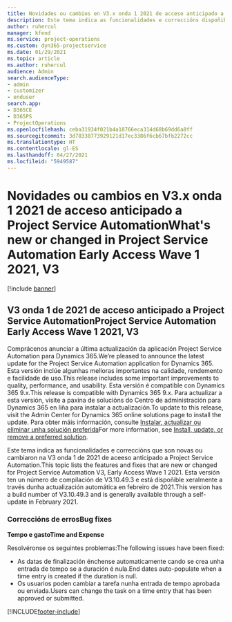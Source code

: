 ```yaml
---
title: Novidades ou cambios en V3.x onda 1 2021 de acceso anticipado a Project Service Automation
description: Este tema indica as funcionalidades e correccións dispoñibles en na V3 onda 1 de 2021 de aceeso anticipado a Project Service Automation.
author: ruhercul
manager: kfend
ms.service: project-operations
ms.custom: dyn365-projectservice
ms.date: 01/29/2021
ms.topic: article
ms.author: ruhercul
audience: Admin
search.audienceType:
- admin
- customizer
- enduser
search.app:
- D365CE
- D365PS
- ProjectOperations
ms.openlocfilehash: ceba31934f021b4a18766eca314d68b69dd6a8ff
ms.sourcegitcommit: 3d78338773929121d17ec3386f6cb67bfb2272cc
ms.translationtype: HT
ms.contentlocale: gl-ES
ms.lasthandoff: 04/27/2021
ms.locfileid: "5949587"
---
```

# <a name="whats-new-or-changed-in-project-service-automation-early-access-wave-1-2021-v3"></a><span data-ttu-id="2ac59-103">Novidades ou cambios en V3.x onda 1 2021 de acceso anticipado a Project Service Automation</span><span class="sxs-lookup"><span data-stu-id="2ac59-103">What's new or changed in Project Service Automation Early Access Wave 1 2021, V3</span></span>

[!include [banner](../includes/psa-now-project-operations.md)]

## <a name="project-service-automation-early-access-wave-1-2021-v3"></a><span data-ttu-id="2ac59-104">V3 onda 1 de 2021 de acceso anticipado a Project Service Automation</span><span class="sxs-lookup"><span data-stu-id="2ac59-104">Project Service Automation Early Access Wave 1 2021, V3</span></span>

<span data-ttu-id="2ac59-105">Comprácenos anunciar a última actualización da aplicación Project Service Automation para Dynamics 365.</span><span class="sxs-lookup"><span data-stu-id="2ac59-105">We’re pleased to announce the latest update for the Project Service Automation application for Dynamics 365.</span></span> <span data-ttu-id="2ac59-106">Esta versión inclúe algunhas melloras importantes na calidade, rendemento e facilidade de uso.</span><span class="sxs-lookup"><span data-stu-id="2ac59-106">This release includes some important improvements to quality, performance, and usability.</span></span> <span data-ttu-id="2ac59-107">Esta versión é compatible con Dynamics 365 9.x.</span><span class="sxs-lookup"><span data-stu-id="2ac59-107">This release is compatible with Dynamics 365 9.x.</span></span> <span data-ttu-id="2ac59-108">Para actualizar a esta versión, visite a paxina de solucións do Centro de administración para Dynamics 365 en liña para instalar a actualización.</span><span class="sxs-lookup"><span data-stu-id="2ac59-108">To update to this release, visit the Admin Center for Dynamics 365 online solutions page to install the update.</span></span> <span data-ttu-id="2ac59-109">Para obter máis información, consulte [Instalar, actualizar ou eliminar unha solución preferida](/power-platform/admin/install-remove-preferred-solution)</span><span class="sxs-lookup"><span data-stu-id="2ac59-109">For more information, see [Install, update, or remove a preferred solution](/power-platform/admin/install-remove-preferred-solution).</span></span>

<span data-ttu-id="2ac59-110">Este tema indica as funcionalidades e correccións que son novas ou cambiaron na V3 onda 1 de 2021 de aceeso anticipado a Project Service Automation.</span><span class="sxs-lookup"><span data-stu-id="2ac59-110">This topic lists the features and fixes that are new or changed for Project Service Automation V3, Early Access Wave 1 2021.</span></span> <span data-ttu-id="2ac59-111">Esta versión ten un número de compilación de V3.10.49.3 e está dispoñible xeralmente a través dunha actualización automática en febreiro de 2021.</span><span class="sxs-lookup"><span data-stu-id="2ac59-111">This version has a build number of V3.10.49.3 and is generally available through a self-update in February 2021.</span></span>


### <a name="bug-fixes"></a><span data-ttu-id="2ac59-112">Correccións de erros</span><span class="sxs-lookup"><span data-stu-id="2ac59-112">Bug fixes</span></span>

<span data-ttu-id="2ac59-113">**Tempo e gasto**</span><span class="sxs-lookup"><span data-stu-id="2ac59-113">**Time and Expense**</span></span>

<span data-ttu-id="2ac59-114">Resolvéronse os seguintes problemas:</span><span class="sxs-lookup"><span data-stu-id="2ac59-114">The following issues have been fixed:</span></span>

- <span data-ttu-id="2ac59-115">As datas de finalización énchense automaticamente cando se crea unha entrada de tempo se a duración é nula.</span><span class="sxs-lookup"><span data-stu-id="2ac59-115">End dates auto-populate when a time entry is created if the duration is null.</span></span>
- <span data-ttu-id="2ac59-116">Os usuarios poden cambiar a tarefa nunha entrada de tempo aprobada ou enviada.</span><span class="sxs-lookup"><span data-stu-id="2ac59-116">Users can change the task on a time entry that has been approved or submitted.</span></span>


[!INCLUDE[footer-include](../includes/footer-banner.md)]